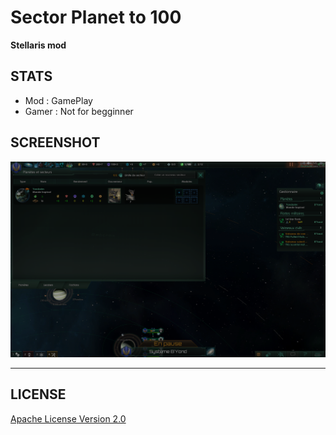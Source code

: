 # Sector Planet to 100
<b>Stellaris mod</b>

## STATS

* Mod : GamePlay
* Gamer : Not for begginner

## SCREENSHOT

![Screenshot](sector_planet_100_screenshot.png)

---

## LICENSE

[Apache License Version 2.0](LICENSE)